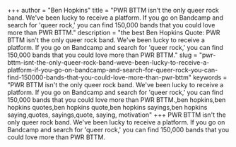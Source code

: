 +++
author = "Ben Hopkins"
title = "PWR BTTM isn't the only queer rock band. We've been lucky to receive a platform. If you go on Bandcamp and search for 'queer rock,' you can find 150,000 bands that you could love more than PWR BTTM."
description = "the best Ben Hopkins Quote: PWR BTTM isn't the only queer rock band. We've been lucky to receive a platform. If you go on Bandcamp and search for 'queer rock,' you can find 150,000 bands that you could love more than PWR BTTM."
slug = "pwr-bttm-isnt-the-only-queer-rock-band-weve-been-lucky-to-receive-a-platform-if-you-go-on-bandcamp-and-search-for-queer-rock-you-can-find-150000-bands-that-you-could-love-more-than-pwr-bttm"
keywords = "PWR BTTM isn't the only queer rock band. We've been lucky to receive a platform. If you go on Bandcamp and search for 'queer rock,' you can find 150,000 bands that you could love more than PWR BTTM.,ben hopkins,ben hopkins quotes,ben hopkins quote,ben hopkins sayings,ben hopkins saying,quotes, sayings,quote, saying, motivation"
+++
PWR BTTM isn't the only queer rock band. We've been lucky to receive a platform. If you go on Bandcamp and search for 'queer rock,' you can find 150,000 bands that you could love more than PWR BTTM.
